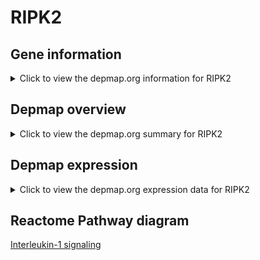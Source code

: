 <h1>RIPK2</h1>

<h2>Gene information</h2>
<details>
  <summary>Click to view the depmap.org information for RIPK2</summary>
  <iframe src="https://depmap.org/portal/gene/RIPK2?tab=about" style="border:none;width:100%;height:800px"></iframe>
</details>

<h2>Depmap overview</h2>
<details>
  <summary>Click to view the depmap.org summary for RIPK2</summary>
  <iframe src="https://depmap.org/portal/gene/RIPK2?tab=overview" style="border:none;width:100%;height:800px"></iframe>
</details>

<h2>Depmap expression</h2>
<details>
  <summary>Click to view the depmap.org expression data for RIPK2</summary>
  <iframe src="https://depmap.org/portal/gene/RIPK2?tab=characterization" style="border:none;width:100%;height:800px"></iframe>
</details>



<h2>Reactome Pathway diagram</h2>
<a href="https://reactome.org/PathwayBrowser/#/R-HSA-9020702" target="_BLANK">Interleukin-1 signaling</a>



